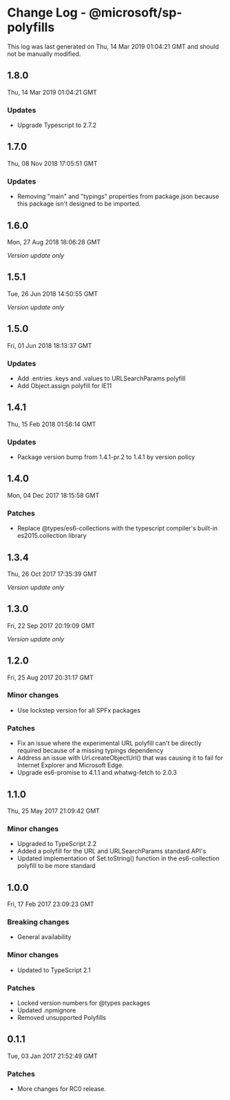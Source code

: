 # Change Log - @microsoft/sp-polyfills

This log was last generated on Thu, 14 Mar 2019 01:04:21 GMT and should not be manually modified.

## 1.8.0
Thu, 14 Mar 2019 01:04:21 GMT

### Updates

- Upgrade Typescript to 2.7.2

## 1.7.0
Thu, 08 Nov 2018 17:05:51 GMT

### Updates

- Removing "main" and "typings" properties from package.json because this package isn't designed to be imported.

## 1.6.0
Mon, 27 Aug 2018 18:06:28 GMT

*Version update only*

## 1.5.1
Tue, 26 Jun 2018 14:50:55 GMT

*Version update only*

## 1.5.0
Fri, 01 Jun 2018 18:13:37 GMT

### Updates

- Add .entries .keys and .values to URLSearchParams polyfill
- Add Object.assign polyfill for IE11

## 1.4.1
Thu, 15 Feb 2018 01:56:14 GMT

### Updates

- Package version bump from 1.4.1-pr.2 to 1.4.1 by version policy

## 1.4.0
Mon, 04 Dec 2017 18:15:58 GMT

### Patches

- Replace @types/es6-collections with the typescript compiler's built-in es2015.collection library

## 1.3.4
Thu, 26 Oct 2017 17:35:39 GMT

*Version update only*

## 1.3.0
Fri, 22 Sep 2017 20:19:09 GMT

*Version update only*

## 1.2.0
Fri, 25 Aug 2017 20:31:17 GMT

### Minor changes

- Use lockstep version for all SPFx packages

### Patches

- Fix an issue where the experimental URL polyfill can't be directly required because of a missing typings dependency
- Address an issue with Url.createObjectUrl() that was causing it to fail for Internet Explorer and Microsoft Edge.
- Upgrade es6-promise to 4.1.1 and whatwg-fetch to 2.0.3

## 1.1.0
Thu, 25 May 2017 21:09:42 GMT

### Minor changes

- Upgraded to TypeScript 2.2
- Added a polyfill for the URL and URLSearchParams standard API's
- Updated implementation of Set.toString() function in the es6-collection polyfill to be more standard

## 1.0.0
Fri, 17 Feb 2017 23:09:23 GMT

### Breaking changes

- General availability

### Minor changes

- Updated to TypeScript 2.1

### Patches

- Locked version numbers for @types packages
- Updated .npmignore
- Removed unsupported Polyfills

## 0.1.1
Tue, 03 Jan 2017 21:52:49 GMT

### Patches

- More changes for RC0 release.

